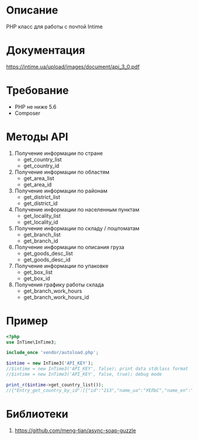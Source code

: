 # Описание

PHP класс для работы с почтой Intime

# Документация 

https://intime.ua/upload/images/document/api_3_0.pdf

# Требование

* PHP не ниже 5.6
* Composer

# Методы API

1. Получение информации по стране  
	* get_country_list
	* get_country_id
2. Получение информации по областям
	* get_area_list
	* get_area_id
3. Получение информации по районам
	* get_district_list
	* get_district_id
4. Получение информации по населенным пунктам
	* get_locality_list
	* get_locality_id
5. Получение информации по складу / поштоматам
	* get_branch_list
	* get_branch_id
6. Получение информации по описания груза
	* get_goods_desc_list
	* get_goods_desc_id
7. Получение информации по упаковке
	* get_box_list
	* get_box_id
8. Получения графику работы склада
	* get_branch_work_hours
	* get_branch_work_hours_id

# Пример
```php
<?php
use InTime\InTime3;

include_once 'vendor/autoload.php';

$intime = new InTime3('API_KEY');
//$intime = new InTime3('API_KEY', false); print data stdclass format 
//$intime = new InTime3('API_KEY', false, true); debug mode

print_r($intime->get_country_list());
//{"Entry_get_country_by_id":[{"id":"213","name_ua":"УЕЛЬС","name_en":"WALES","name_ru":"УЭЛЬС","short_name_ua":"УЕЛЬС","short_name_en":"WALES","short_name_ru":"УЭЛЬС","code":"000000213","last_change":"2017-08-30T21:04:00.000+03:00","status":"1"},{"id":"214","name_ua":"УЗБЕКИСТАН","name_en":"UZBEKISTAN","name_ru":"УЗБЕКИСТАН","short_name_ua":"УЗБЕКИСТАН","short_name_en":"UZBEKISTAN","short_name_ru":"УЗБЕКИСТАН","code":"000000214","last_change":"2017-05-11T21:10:00.000+03:00","status":"1"}
```

# Библиотеки
1. https://github.com/meng-tian/async-soap-guzzle